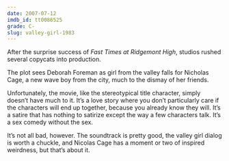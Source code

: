 ```yaml
---
date: 2007-07-12
imdb_id: tt0086525
grade: C-
slug: valley-girl-1983
---
```


After the surprise success of <span data-imdb-id="tt0083929">_Fast Times at Ridgemont High_</span>, studios rushed several copycats into production.

The plot sees Deborah Foreman as girl from the valley falls for Nicholas Cage, a new wave boy from the city, much to the dismay of her friends.

Unfortunately, the movie, like the stereotypical title character, simply doesn’t have much to it. It’s a love story where you don’t particularly care if the characters will end up together, because you already know they will. It’s a satire that has nothing to satirize except the way a few characters talk. It’s a sex comedy without the sex.

It’s not all bad, however. The soundtrack is pretty good, the valley girl dialog is worth a chuckle, and Nicolas Cage has a moment or two of inspired weirdness, but that’s about it.
